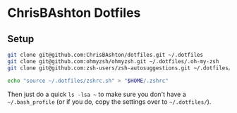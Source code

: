 # ChrisBAshton Dotfiles

## Setup

```sh
git clone git@github.com:ChrisBAshton/dotfiles.git ~/.dotfiles
git clone git@github.com:ohmyzsh/ohmyzsh.git ~/.dotfiles/.oh-my-zsh
git clone git@github.com:zsh-users/zsh-autosuggestions.git ~/.dotfiles/.oh-my-zsh/custom/plugins/zsh-autosuggestions

echo "source ~/.dotfiles/zshrc.sh" > "$HOME/.zshrc"
```

Then just do a quick `ls -lsa ~` to make sure you don't have a `~/.bash_profile` (or if you do, copy the settings over to `~/.dotfiles/`).
